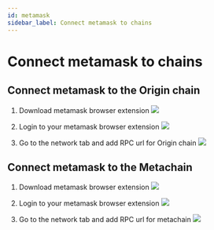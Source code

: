 ```yaml
---
id: metamask
sidebar_label: Connect metamask to chains
---
```


# Connect metamask to chains

## Connect metamask to the Origin chain

1. Download metamask browser extension
   ![](https://i.imgur.com/oHP7xjZ.png)

2. Login to your metamask browser extension
   ![](https://i.imgur.com/8Zpvbg2.png)

3. Go to the network tab and add RPC url for Origin chain
   ![](https://i.imgur.com/U1lsBhd.png)

## Connect metamask to the Metachain

1. Download metamask browser extension
   ![](https://i.imgur.com/oHP7xjZ.png)

2. Login to your metamask browser extension
   ![](https://i.imgur.com/8Zpvbg2.png)

3. Go to the network tab and add RPC url for metachain
   ![](https://i.imgur.com/U1lsBhd.png)
